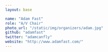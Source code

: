 ```yaml
---
layout: base

name: "Adam Fast"
role: "A/V Chair"
photo_url: "/static/img/organizers/adam.jpg"
github: "adamfast"
twitter: "adamcanfly"
website: "http://www.adamfast.com/"
---
```

